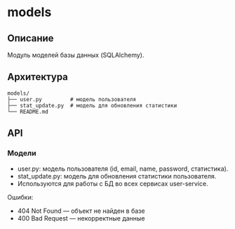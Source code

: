 # models

## Описание
Модуль моделей базы данных (SQLAlchemy).

## Архитектура
```
models/
├── user.py         # модель пользователя
├── stat_update.py  # модель для обновления статистики
└── README.md
```

## API

### Модели
- user.py: модель пользователя (id, email, name, password, статистика).
- stat_update.py: модель для обновления статистики пользователя.
- Используются для работы с БД во всех сервисах user-service.

Ошибки:
- 404 Not Found — объект не найден в базе
- 400 Bad Request — некорректные данные
